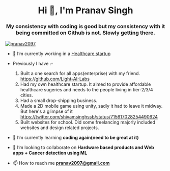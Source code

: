 <h1 align="center">Hi 👋, I'm Pranav Singh</h1>
<h3 align="center">My consistency with coding is good but my consistency with it being committed on Github is not. Slowly getting there.</h3>


<p align="left"> <a href="https://twitter.com/pranav2097" target="blank"><img src="https://img.shields.io/twitter/follow/pranav2097?logo=twitter&style=for-the-badge" alt="pranav2097" /></a> </p>


- 🔭 I’m currently working in a [Healthcare startup](https://adsys.in/)


-  Previously I have :-
   1.  Built a one search for all apps(enterprise) with my friend. https://github.com/Light-AI-Labs 
   2.  Had my own healthcare startup. It aimed to provide affordable healthcare sugeries and needs to the people living in tier-2/3/4 cities.
   3.  Had a small drop-shipping business.
   4.  Made a 2D mobile game using unity, sadly it had to leave it midway. But here's a glimpse of it https://twitter.com/shivamsinghssb/status/715617028254490624
   5.  Built websites for school. Did some freelancing majorly included websites and design related projects. 


- 🌱 I’m currently learning **coding again(need to be great at it)**


- 👯 I’m looking to collaborate on **Hardware based products and Web apps + Cancer detection using ML**


- 📫 How to reach me **pranav2097@gmail.com**
